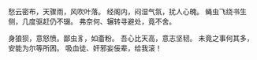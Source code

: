 愁云密布，天骤雨，风吹叶落。
经阁内，闷湿气氛，扰人心魄。
蝇虫飞绕书生侧，几度驱赶仍不辍。
弗奈何、辗转寻避处，竟不舍。

身狼狈，意怒愤。鄙虫豸，如齑粉。
吾心比天高，意志坚韧。
未竟之事何其多，安能为尔等所困。
吸血徒、奸邪妄佞辈，给我滚！